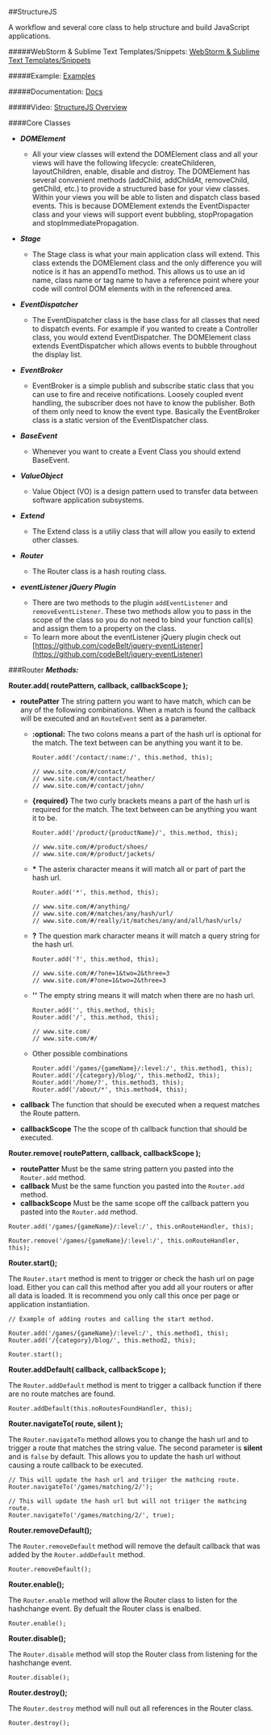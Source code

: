 ##StructureJS

A workflow and several core class to help structure and build JavaScript applications.

#####WebStorm & Sublime Text Templates/Snippets:
[WebStorm & Sublime Text Templates/Snippets](https://gist.github.com/codeBelt/9166803)

#####Example:
[Examples](http://codebelt.github.io/StructureJS/src/)

#####Documentation:
[Docs](http://codebelt.github.io/StructureJS/docs/)

#####Video:
[StructureJS Overview](http://www.codebelt.com/javascript/StructureJS_web.mp4)


####Core Classes
* ___DOMElement___
	* All your view classes will extend the DOMElement class and all your views will have the following lifecycle: createChilderen, layoutChildren, enable, disable and distroy. The DOMElement has several convenient methods (addChild, addChildAt, removeChild, getChild, etc.) to provide a structured base for your view classes. Within your views you will be able to listen and dispatch class based events. This is because DOMElement extends the EventDispacter class and your views will support event bubbling, stopPropagation and stopImmediatePropagation.		
	
* ___Stage___
	* The Stage class is what your main application class will extend. This class extends the DOMElement class and the only difference you will notice is it has an appendTo method. This allows us to use an id name, class name or tag name to have a reference point where your code will control DOM elements with in the referenced area.
	
* ___EventDispatcher___
	* The EventDispatcher class is the base class for all classes that need to dispatch events. For example if you wanted to create a Controller class, you would extend EventDispatcher. The DOMElement class extends EventDispatcher which allows events to bubble throughout the display list. 
	
* ___EventBroker___
	* EventBroker is a simple publish and subscribe static class that you can use to fire and receive notifications. Loosely coupled event handling, the subscriber does not have to know the publisher. Both of them only need to know the event type. Basically the EventBroker class is a static version of the EventDispatcher class.

* ___BaseEvent___
	* Whenever you want to create a Event Class you should extend BaseEvent.
	

* ___ValueObject___
	* Value Object (VO) is a design pattern used to transfer data between software application subsystems.
	
* ___Extend___
	* The Extend class is a utiliy class that will allow you easily to extend other classes.
	
* ___Router___
    * The Router class is a hash routing class.
	
	
* ___eventListener jQuery Plugin___
	* There are two methods to the plugin ```addEventListener``` and ```removeEventListener```. These two methods allow you to pass in the scope of the class so you do not need to bind your function call(s) and assign them to a property on the class. 
	* To learn more about the eventListener jQuery plugin check out [https://github.com/codeBelt/jquery-eventListener](https://github.com/codeBelt/jquery-eventListener)
	
###Router
___Methods:___

**Router.add( routePattern, callback, callbackScope );**

* **routePatter** The string pattern you want to have match, which can be any of the following combinations. When a match is found the callback will be executed and an ```RouteEvent``` sent as a parameter.
      
   	* **:optional:** The two colons means a part of the hash url is optional for the match. The text between can be anything you want it to be.
   	
		```
		Router.add('/contact/:name:/', this.method, this);
		
		// www.site.com/#/contact/
   		// www.site.com/#/contact/heather/
   		// www.site.com/#/contact/john/
		```
  	 		
   	* **{required}** The two curly brackets means a part of the hash url is required for the match. The text between can be anything you want it to be.
   	
		```
		Router.add('/product/{productName}/', this.method, this);
		
   		// www.site.com/#/product/shoes/
   		// www.site.com/#/product/jackets/
		```
  	 		
   	* **\*** The asterix character means it will match all or part of part the hash url.
   	
		```
		Router.add('*', this.method, this);
		
   		// www.site.com/#/anything/
   		// www.site.com/#/matches/any/hash/url/
   		// www.site.com/#/really/it/matches/any/and/all/hash/urls/
		```
   	* **?** The question mark character means it will match a query string for the hash url.
   	
		```
		Router.add('?', this.method, this);
		
   		// www.site.com/#/?one=1&two=2&three=3
   		// www.site.com/#?one=1&two=2&three=3
		```
   	* **''** The empty string means it will match when there are no hash url.
   	
		```
		Router.add('', this.method, this);
		Router.add('/', this.method, this);
		
   		// www.site.com/
   		// www.site.com/#/
		```
		
   	* Other possible combinations
   	
		```
		Router.add('/games/{gameName}/:level:/', this.method1, this);
		Router.add('/{category}/blog/', this.method2, this);
		Router.add('/home/?', this.method3, this);
		Router.add('/about/*', this.method4, this);
		```
		
 * **callback** The function that should be executed when a request matches the Route pattern. 
 * **callbackScope** The the scope of th callback function that should be executed.      
      	

**Router.remove( routePattern, callback, callbackScope );**

* **routePatter** Must be the same string pattern you pasted into the ```Router.add``` method.
* **callback** Must be the same function you pasted into the ```Router.add``` method.
* **callbackScope** Must be the same scope off the callback pattern you pasted into the ```Router.add``` method.

```
Router.add('/games/{gameName}/:level:/', this.onRouteHandler, this);

Router.remove('/games/{gameName}/:level:/', this.onRouteHandler, this);
```

**Router.start();**

The ```Router.start``` method is ment to trigger or check the hash url on page load. Either you can call this method after you add all your routers or after all data is loaded. It is recommend you only call this once per page or application instantiation. 

```
// Example of adding routes and calling the start method.

Router.add('/games/{gameName}/:level:/', this.method1, this);
Router.add('/{category}/blog/', this.method2, this);

Router.start();
```

**Router.addDefault( callback, callbackScope );**

The ```Router.addDefault``` method is ment to trigger a callback function if there are no route matches are found.

```
Router.addDefault(this.noRoutesFoundHandler, this);
```

**Router.navigateTo( route, silent );**

The ```Router.navigateTo``` method allows you to change the hash url and to trigger a route that matches the string value. The second parameter is **silent** and is ```false``` by default. This allows you to update the hash url without causing a route callback to be executed. 

```
// This will update the hash url and triiger the mathcing route.
Router.navigateTo('/games/matching/2/');

// This will update the hash url but will not triiger the mathcing route.
Router.navigateTo('/games/matching/2/', true);
```

**Router.removeDefault();**

The ```Router.removeDefault``` method will remove the default callback that was added by the ```Router.addDefault``` method.

```
Router.removeDefault();
```

**Router.enable();**

The ```Router.enable``` method will allow the Router class to listen for the hashchange event. By defualt the Router class is enalbed.

```
Router.enable();
```

**Router.disable();**

The ```Router.disable``` method will stop the Router class from listening for the hashchange event.

```
Router.disable();
```

**Router.destroy();**

The ```Router.destroy``` method will null out all references in the Router class.

```
Router.destroy();
```